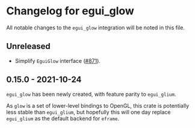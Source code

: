 # Changelog for egui_glow
All notable changes to the `egui_glow` integration will be noted in this file.


## Unreleased
* Simplify `EguiGlow` interface ([#871](https://github.com/emilk/egui/pull/871)).


## 0.15.0 - 2021-10-24
`egui_glow` has been newly created, with feature parity to `egui_glium`.

As `glow` is a set of lower-level bindings to OpenGL, this crate is potentially less stable than `egui_glium`,
but hopefully this will one day replace `egui_glium` as the default backend for `eframe`.
